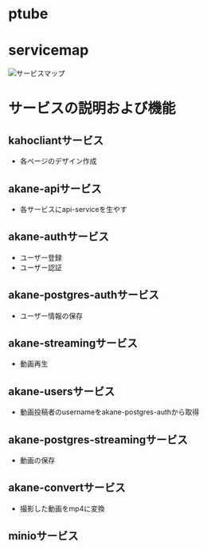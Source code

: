 # ptube
# servicemap
![サービスマップ](df4a811c-8fea-427d-8fcb-9388ccaa8310.png)

# サービスの説明および機能

## kahocliantサービス
- 各ページのデザイン作成

## akane-apiサービス
- 各サービスにapi-serviceを生やす

## akane-authサービス
- ユーザー登録
- ユーザー認証

## akane-postgres-authサービス
- ユーザー情報の保存

## akane-streamingサービス
- 動画再生

## akane-usersサービス
- 動画投稿者のusernameをakane-postgres-authから取得

## akane-postgres-streamingサービス
- 動画の保存

## akane-convertサービス
- 撮影した動画をmp4に変換

## minioサービス
